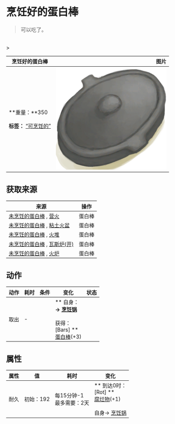 # 烹饪好的蛋白棒  
> 可以吃了。  
<br>  
>   
  
  烹饪好的蛋白棒  |   图片   
 ----  |  ----:   
 **重量：**350<br><br>**标签：**	[“可烹饪的”](tag_Cookable.md)  |  <img decoding="async" src="Sprite/CookingPotClosed.png" href="a.md" style="max-width:300px;max-height:300px;">   
  
## 获取来源  
来源  |  操作  
----  |  ----  
[未烹饪的蛋白棒](ProteinBarUncooked.md) , [营火](Campfire.md)  |  蛋白棒  
[未烹饪的蛋白棒](ProteinBarUncooked.md) , [粘土火盆](ClayFirePit.md)  |  蛋白棒  
[未烹饪的蛋白棒](ProteinBarUncooked.md) , [火堆](Fire.md)  |  蛋白棒  
[未烹饪的蛋白棒](ProteinBarUncooked.md) , [瓦斯炉(开)](GasCookerOn.md)  |  蛋白棒  
[未烹饪的蛋白棒](ProteinBarUncooked.md) , [火炉](Stove.md)  |  蛋白棒  
## 动作  
动作  |  耗时  |  条件  |  变化  |  状态  
----  |  ----  |  ----  |  ----  |  ----  
取出<br>  |  -  |    |  ** 自身：**<br>→ [烹饪锅](CookingPot.md)<br><br>** 获得： **<br>** [Bars] **<br>  [蛋白棒](ProteinBar.md)(+3)<br>  |    
## 属性   
属性  |  值  |  耗时  |  变化  
----  |  ----  |  ----  |  ----  
耐久  |  初始：192  |  每15分钟-1<br>最多需要：2天  |  ** 到达0时： **<br>** [Rot] **<br>  [腐烂物](RottenRemains.md)(+1)<br><br>自身→ [烹饪锅](CookingPot.md)  


<script>document.title="烹饪好的蛋白棒 - 卡牌生存百科 Card Survival Wiki";</script>